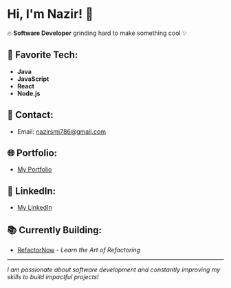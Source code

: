 # Hi, I'm Nazir! 👋

🔥 **Software Developer** grinding hard to make something cool ✨

## 🚀 Favorite Tech:
- **Java**
- **JavaScript**
- **React**
- **Node.js**

## 📧 Contact:
- Email: [nazirsmi786@gmail.com](mailto:nazirsmi786@gmail.com)

## 🌐 Portfolio:
- [My Portfolio](https://link-to-portfolio)

## 💼 LinkedIn:
- [My LinkedIn](https://www.linkedin.com/in/md-nazir-6427b816b/?utm_source=share&utm_campaign=share_via&utm_content=profile&utm_medium=android_app)

## 📚 Currently Building:
- [RefactorNow](https://www.refactornow.dev/) - *Learn the Art of Refactoring*

---

*I am passionate about software development and constantly improving my skills to build impactful projects!*
